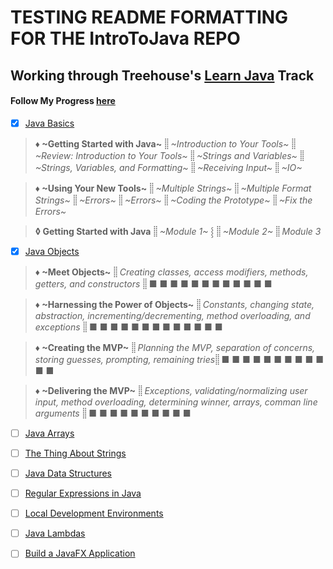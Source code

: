 # TESTING README FORMATTING FOR THE IntroToJava REPO
## Working through Treehouse's [Learn Java](https://teamtreehouse.com/tracks/learn-java) Track
#### Follow My Progress [here](https://teamtreehouse.com/stephanieyoustra)



- [x] [Java Basics](https://teamtreehouse.com/library/java-basics)
> **♦ ~Getting Started with Java~** _⸽⸽ ~Introduction to Your Tools~ ⸽⸽ ~Review: Introduction to Your Tools~ ⸽⸽ ~Strings and Variables~ ⸽⸽ ~Strings, Variables, and Formatting~ ⸽⸽ ~Receiving Input~ ⸽⸽ ~IO~_

> **♦ ~Using Your New Tools~** _⸽⸽ ~Multiple Strings~ ⸽⸽ ~Multiple Format Strings~ ⸽⸽ ~Errors~ ⸽⸽ ~Errors~ ⸽⸽ ~Coding the Prototype~ ⸽⸽ ~Fix the Errors~_

> **◊ Getting Started with Java** _⸽⸽ ~Module 1~ ⸾ ⸽⸽ ~Module 2~ ⸽⸽ Module 3_

- [x] [Java Objects](https://teamtreehouse.com/library/java-objects-2)
> **♦ ~Meet Objects~** _⸽⸽ Creating classes, access modifiers, methods, getters, and constructors ⸽⸽_ ■ ■ ■ ■ ■ ■ ■ ■ ■ ■ ■ ■

> **♦ ~Harnessing the Power of Objects~** _⸽⸽ Constants, changing state, abstraction, incrementing/decrementing, method overloading, and exceptions ⸽⸽_ ■ ■ ■ ■ ■ ■ ■ ■ ■ ■ ■ ■ ■

> **♦ ~Creating the MVP~** _⸽⸽ Planning the MVP, separation of concerns, storing guesses, prompting, remaining tries⸽⸽_ ■ ■ ■ ■ ■ ■ ■ ■ ■ ■ ■ ■

> **♦ ~Delivering the MVP~** _⸽⸽ Exceptions, validating/normalizing user input, method overloading, determining winner, arrays, comman line arguments ⸽⸽_ ■ ■ ■ ■ ■ ■ ■ ■ ■ ■


- [ ] [Java Arrays](https://teamtreehouse.com/library/java-arrays)

- [ ] [The Thing About Strings](https://teamtreehouse.com/library/the-thing-about-strings)

- [ ] [Java Data Structures](https://teamtreehouse.com/library/java-data-structures)

- [ ] [Regular Expressions in Java](https://teamtreehouse.com/library/regular-expressions-in-java)

- [ ] [Local Development Environments](https://teamtreehouse.com/library/local-development-environments)

- [ ] [Java Lambdas](https://teamtreehouse.com/library/java-lambdas)

- [ ] [Build a JavaFX Application](https://teamtreehouse.com/library/build-a-javafx-application)

